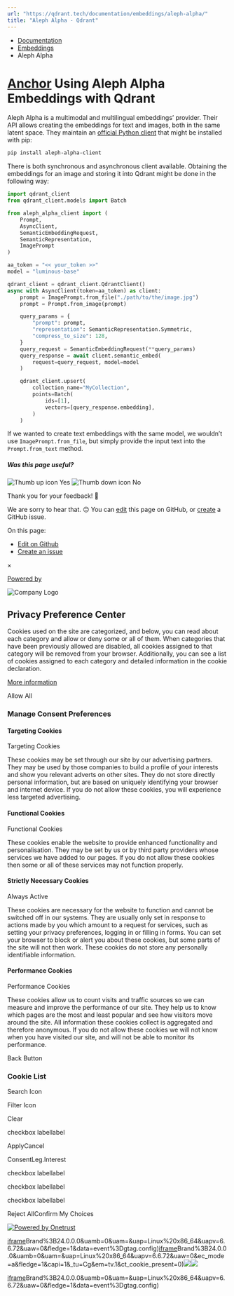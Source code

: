```yaml
---
url: "https://qdrant.tech/documentation/embeddings/aleph-alpha/"
title: "Aleph Alpha - Qdrant"
---
```


- [Documentation](https://qdrant.tech/documentation/)
- [Embeddings](https://qdrant.tech/documentation/embeddings/)
- Aleph Alpha

# [Anchor](https://qdrant.tech/documentation/embeddings/aleph-alpha/\#using-aleph-alpha-embeddings-with-qdrant) Using Aleph Alpha Embeddings with Qdrant

Aleph Alpha is a multimodal and multilingual embeddings’ provider. Their API allows creating the embeddings for text and images, both
in the same latent space. They maintain an [official Python client](https://github.com/Aleph-Alpha/aleph-alpha-client) that might be
installed with pip:

```bash
pip install aleph-alpha-client

```

There is both synchronous and asynchronous client available. Obtaining the embeddings for an image and storing it into Qdrant might
be done in the following way:

```python
import qdrant_client
from qdrant_client.models import Batch

from aleph_alpha_client import (
    Prompt,
    AsyncClient,
    SemanticEmbeddingRequest,
    SemanticRepresentation,
    ImagePrompt
)

aa_token = "<< your_token >>"
model = "luminous-base"

qdrant_client = qdrant_client.QdrantClient()
async with AsyncClient(token=aa_token) as client:
    prompt = ImagePrompt.from_file("./path/to/the/image.jpg")
    prompt = Prompt.from_image(prompt)

    query_params = {
        "prompt": prompt,
        "representation": SemanticRepresentation.Symmetric,
        "compress_to_size": 128,
    }
    query_request = SemanticEmbeddingRequest(**query_params)
    query_response = await client.semantic_embed(
        request=query_request, model=model
    )

    qdrant_client.upsert(
        collection_name="MyCollection",
        points=Batch(
            ids=[1],
            vectors=[query_response.embedding],
        )
    )

```

If we wanted to create text embeddings with the same model, we wouldn’t use `ImagePrompt.from_file`, but simply provide the input
text into the `Prompt.from_text` method.

##### Was this page useful?

![Thumb up icon](https://qdrant.tech/icons/outline/thumb-up.svg)
Yes
![Thumb down icon](https://qdrant.tech/icons/outline/thumb-down.svg)
No

Thank you for your feedback! 🙏

We are sorry to hear that. 😔 You can [edit](https://qdrant.tech/github.com/qdrant/landing_page/tree/master/qdrant-landing/content/documentation/embeddings/aleph-alpha.md) this page on GitHub, or [create](https://github.com/qdrant/landing_page/issues/new/choose) a GitHub issue.

On this page:

- [Edit on Github](https://github.com/qdrant/landing_page/tree/master/qdrant-landing/content/documentation/embeddings/aleph-alpha.md)
- [Create an issue](https://github.com/qdrant/landing_page/issues/new/choose)

×

[Powered by](https://qdrant.tech/)

![Company Logo](https://cdn.cookielaw.org/logos/static/ot_company_logo.png)

## Privacy Preference Center

Cookies used on the site are categorized, and below, you can read about each category and allow or deny some or all of them. When categories that have been previously allowed are disabled, all cookies assigned to that category will be removed from your browser.
Additionally, you can see a list of cookies assigned to each category and detailed information in the cookie declaration.


[More information](https://qdrant.tech/legal/privacy-policy/#cookies-and-web-beacons)

Allow All

### Manage Consent Preferences

#### Targeting Cookies

Targeting Cookies

These cookies may be set through our site by our advertising partners. They may be used by those companies to build a profile of your interests and show you relevant adverts on other sites. They do not store directly personal information, but are based on uniquely identifying your browser and internet device. If you do not allow these cookies, you will experience less targeted advertising.

#### Functional Cookies

Functional Cookies

These cookies enable the website to provide enhanced functionality and personalisation. They may be set by us or by third party providers whose services we have added to our pages. If you do not allow these cookies then some or all of these services may not function properly.

#### Strictly Necessary Cookies

Always Active

These cookies are necessary for the website to function and cannot be switched off in our systems. They are usually only set in response to actions made by you which amount to a request for services, such as setting your privacy preferences, logging in or filling in forms. You can set your browser to block or alert you about these cookies, but some parts of the site will not then work. These cookies do not store any personally identifiable information.

#### Performance Cookies

Performance Cookies

These cookies allow us to count visits and traffic sources so we can measure and improve the performance of our site. They help us to know which pages are the most and least popular and see how visitors move around the site. All information these cookies collect is aggregated and therefore anonymous. If you do not allow these cookies we will not know when you have visited our site, and will not be able to monitor its performance.

Back Button

### Cookie List

Search Icon

Filter Icon

Clear

checkbox labellabel

ApplyCancel

ConsentLeg.Interest

checkbox labellabel

checkbox labellabel

checkbox labellabel

Reject AllConfirm My Choices

[![Powered by Onetrust](https://cdn.cookielaw.org/logos/static/powered_by_logo.svg)](https://www.onetrust.com/products/cookie-consent/)

[iframe](https://td.doubleclick.net/td/rul/10862264272?random=1748574321090&cv=11&fst=1748574321090&fmt=3&bg=ffffff&guid=ON&async=1&gtm=45be55s2v9117590405z8898302740za200zb898302740&gcd=13l3l3l3l1l1&dma=0&tag_exp=101509157~103116026~103130498~103130500~103200004~103233427~103252644~103252646~103351866~103351868~104481633~104481635~104559073~104559075&ptag_exp=101509157~103116026~103130498~103130500~103200004~103233427~103252644~103252646~103351866~103351868~104481633~104481635~104559073~104559075&u_w=1280&u_h=1024&url=https%3A%2F%2Fqdrant.tech%2Fdocumentation%2Fembeddings%2Faleph-alpha%2F&hn=www.googleadservices.com&frm=0&tiba=Aleph%20Alpha%20-%20Qdrant&npa=0&pscdl=noapi&auid=1229665381.1748574321&uaa=x86&uab=64&uafvl=Google%2520Chrome%3B137.0.7151.55%7CChromium%3B137.0.7151.55%7CNot%252FA)Brand%3B24.0.0.0&uamb=0&uam=&uap=Linux%20x86_64&uapv=6.6.72&uaw=0&fledge=1&data=event%3Dgtag.config)[iframe](https://td.doubleclick.net/td/rul/10862264272?random=1748574321057&cv=11&fst=1748574321057&fmt=3&bg=ffffff&guid=ON&async=1&gcl_ctr=1&gtm=45be55s2v9117590405z8898302740za200zb898302740&gcd=13l3l3l3l1l1&dma=0&tag_exp=101509157~103116026~103130498~103130500~103200004~103233427~103252644~103252646~103351866~103351868~104481633~104481635~104559073~104559075&ptag_exp=101509157~103116026~103130498~103130500~103200004~103233427~103252644~103252646~103351866~103351868~104481633~104481635~104559073~104559075&u_w=1280&u_h=1024&url=https%3A%2F%2Fqdrant.tech%2Fdocumentation%2Fembeddings%2Faleph-alpha%2F&label=_FJrCMev-7EDEND_w7so&hn=www.googleadservices.com&frm=0&tiba=Aleph%20Alpha%20-%20Qdrant&value=0&bttype=purchase&npa=0&pscdl=noapi&auid=1229665381.1748574321&uaa=x86&uab=64&uafvl=Google%2520Chrome%3B137.0.7151.55%7CChromium%3B137.0.7151.55%7CNot%252FA)Brand%3B24.0.0.0&uamb=0&uam=&uap=Linux%20x86_64&uapv=6.6.72&uaw=0&ec_mode=a&fledge=1&capi=1&_tu=Cg&em=tv.1&ct_cookie_present=0)![](https://t.co/1/i/adsct?bci=4&dv=America%2FAdak%26en-US%2Cen%26Google%20Inc.%26Linux%20x86_64%26255%261280%261024%264%2624%261280%261024%260%26na&eci=3&event=%7B%7D&event_id=7c6e51ae-35e0-4721-b6cb-d4ce07bf4018&integration=advertiser&p_id=Twitter&p_user_id=0&pl_id=8aa5c7cb-a3c6-4866-a521-c30ce3ff7573&tw_document_href=https%3A%2F%2Fqdrant.tech%2Fdocumentation%2Fembeddings%2Faleph-alpha%2F&tw_iframe_status=0&txn_id=o81g6&type=javascript&version=2.3.33)![](https://analytics.twitter.com/1/i/adsct?bci=4&dv=America%2FAdak%26en-US%2Cen%26Google%20Inc.%26Linux%20x86_64%26255%261280%261024%264%2624%261280%261024%260%26na&eci=3&event=%7B%7D&event_id=7c6e51ae-35e0-4721-b6cb-d4ce07bf4018&integration=advertiser&p_id=Twitter&p_user_id=0&pl_id=8aa5c7cb-a3c6-4866-a521-c30ce3ff7573&tw_document_href=https%3A%2F%2Fqdrant.tech%2Fdocumentation%2Fembeddings%2Faleph-alpha%2F&tw_iframe_status=0&txn_id=o81g6&type=javascript&version=2.3.33)

[iframe](https://td.doubleclick.net/td/rul/10862264272?random=1748574322231&cv=11&fst=1748574322231&fmt=3&bg=ffffff&guid=ON&async=1&gtm=45be55s2v9117590405za200zb898302740&gcd=13l3l3l3l1l1&dma=0&tag_exp=101509157~103116026~103130498~103130500~103200004~103233427~103252644~103252646~103351866~103351868~104481633~104481635~104559073~104559075&ptag_exp=101509157~103116026~103130498~103130500~103200004~103233427~103252644~103252646~103351866~103351868~104481633~104481635~104559073~104559075&u_w=1280&u_h=1024&url=https%3A%2F%2Fqdrant.tech%2Fdocumentation%2Fembeddings%2Faleph-alpha%2F&hn=www.googleadservices.com&frm=0&tiba=Aleph%20Alpha%20-%20Qdrant&did=dZTQ1Zm&gdid=dZTQ1Zm&npa=0&pscdl=noapi&auid=1229665381.1748574321&uaa=x86&uab=64&uafvl=Google%2520Chrome%3B137.0.7151.55%7CChromium%3B137.0.7151.55%7CNot%252FA)Brand%3B24.0.0.0&uamb=0&uam=&uap=Linux%20x86_64&uapv=6.6.72&uaw=0&fledge=1&data=event%3Dgtag.config)